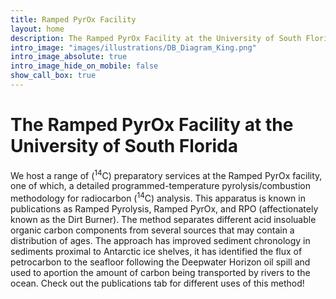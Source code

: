 ```yaml
---
title: Ramped PyrOx Facility
layout: home
description: The Ramped PyrOx Facility at the University of South Florida
intro_image: "images/illustrations/DB_Diagram_King.png"
intro_image_absolute: true
intro_image_hide_on_mobile: false
show_call_box: true
---
```


# The Ramped PyrOx Facility at the University of South Florida

We host a range of (<sup>14</sup>C) preparatory services at the Ramped PyrOx facility, one of which, a detailed programmed-temperature pyrolysis/combustion methodology for radiocarbon (<sup>14</sup>C) analysis. This apparatus is known in publications as Ramped Pyrolysis, Ramped PyrOx, and RPO (affectionately known as the Dirt Burner). The method separates different acid insoluable organic carbon components from several sources that may contain a distribution of ages. The approach has improved sediment chronology in sediments proximal to Antarctic ice shelves, it has identified the flux of petrocarbon to the seafloor following the Deepwater Horizon oil spill and used to aportion the amount of carbon being transported by rivers to the ocean. Check out the publications tab for different uses of this method!
